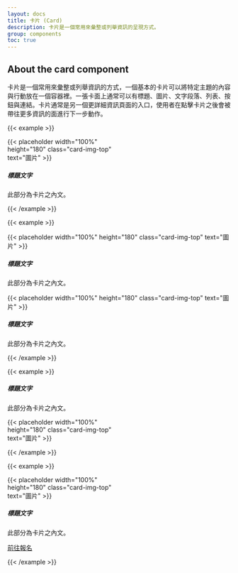 ```yaml
---
layout: docs
title: 卡片 (Card)
description: 卡片是一個常用來彙整或列舉資訊的呈現方式。
group: components
toc: true
---
```


## About the card component

卡片是一個常用來彙整或列舉資訊的方式，一個基本的卡片可以將特定主題的內容與行動放在一個容器裡。一張卡面上通常可以有標題、圖片、文字段落、列表、按鈕與連結。卡片通常是另一個更詳細資訊頁面的入口，使用者在點擊卡片之後會被帶往更多資訊的面進行下一步動作。

{{< example >}}

<div class="card" style="width: 18rem;">
  {{< placeholder width="100%" height="180" class="card-img-top" text="圖片" >}}
  <div class="card-body">
    <h5 class="card-title">標題文字</h5>
    <p class="card-text">此部分為卡片之內文。</p>
  </div>
</div>

{{< /example >}}

{{< example >}}

<div class="row">
  <div class="col-md-4">
    <div class="card">
      {{< placeholder width="100%" height="180" class="card-img-top" text="圖片" >}}
      <div class="card-body">
        <h5 class="card-title">標題文字</h5>
        <p class="card-text">此部分為卡片之內文。</p>
      </div>
    </div>
  </div>
  <div class="col-md-4">
    <div class="card text-center">
      {{< placeholder width="100%" height="180" class="card-img-top" text="圖片" >}}
      <div class="card-body">
        <h5 class="card-title">標題文字</h5>
        <p class="card-text">此部分為卡片之內文。</p>
      </div>
    </div>
  </div>
</div>

{{< /example >}}

{{< example >}}

<div class="card" style="width: 18rem;">
  <div class="card-body">
    <h5 class="card-title">標題文字</h5>
    <p class="card-text">此部分為卡片之內文。</p>
  </div>
  {{< placeholder width="100%" height="180" class="card-img-top" text="圖片" >}}
</div>

{{< /example >}}

{{< example >}}

<div class="card" style="width: 18rem;">
  {{< placeholder width="100%" height="180" class="card-img-top" text="圖片" >}}
  <div class="card-body">
    <h5 class="card-title">標題文字</h5>
    <p class="card-text">此部分為卡片之內文。</p>
    <a href="#" class="btn btn-primary">前往報名</a>
  </div>
</div>

{{< /example >}}
